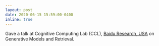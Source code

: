 ```yaml
---
layout: post
date: 2020-06-15 15:59:00-0400
inline: true
---
```


Gave a talk at Cognitive Computing Lab (CCL), [Baidu Research, USA](http://research.baidu.com/) on Generative Models and Retrieval.
